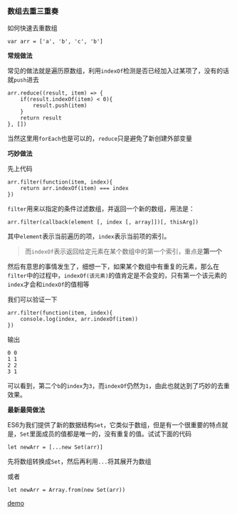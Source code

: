 ### 数组去重三重奏

如何快速去重数组

```
var arr = ['a', 'b', 'c', 'b']
```

**常规做法**

常见的做法就是遍历原数组，利用`indexOf`检测是否已经加入过某项了，没有的话就`push`进去

```
arr.reduce((result, item) => {
    if(result.indexOf(item) < 0){
        result.push(item)
    }
    return result
}, [])
```

当然这里用`forEach`也是可以的，`reduce`只是避免了新创建外部变量

**巧妙做法**

先上代码

```
arr.filter(function(item, index){
    return arr.indexOf(item) === index
})
```

`filter`用来以指定的条件过滤数组，并返回一个新的数组，用法是：

```
arr.filter(callback(element [, index [, array]])[, thisArg])
```

其中`element`表示当前遍历的项，`index`表示当前项的索引。

>而`indexOf`表示返回给定元素在某个数组中的第一个索引，重点是**第一个**

然后有意思的事情发生了，细想一下，如果某个数组中有重复的元素，那么在`filter`中的过程中，`indexOf(该元素)`的值肯定是不会变的，只有第一个该元素的`index`才会和`indexOf`的值相等

我们可以验证一下

```
arr.filter(function(item, index){
    console.log(index, arr.indexOf(item))
})
```

输出

```
0 0
1 1
2 2
3 1
```

可以看到，第二个`b`的`index`为`3`，而`indexOf`仍然为`1`，由此也就达到了巧妙的去重效果。

**最新最简做法**

ES6为我们提供了新的数据结构`Set`，它类似于数组，但是有一个很重要的特点就是，`Set`里面成员的值都是唯一的，没有重复的值。试试下面的代码

```
let newArr = [...new Set(arr)]
```

先将数组转换成`Set`，然后再利用`...`将其展开为数组

或者

```
let newArr = Array.from(new Set(arr))
```

[demo](https://codepen.io/huzhengen/pen/zJvEgP)